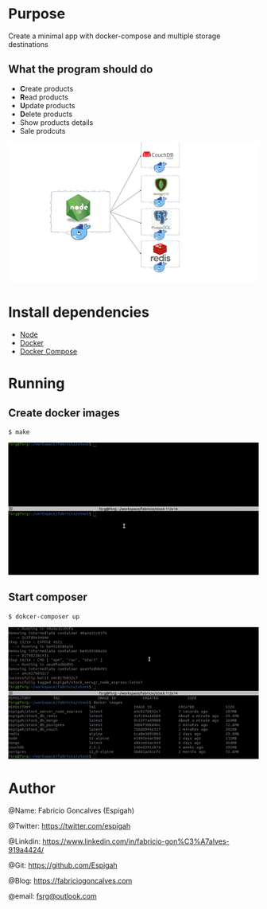 # Purpose

Create a minimal app with docker-compose and multiple storage destinations

## What the program should do

* <strong>C</strong>reate products
* <strong>R</strong>ead products
* <strong>U</strong>pdate products
* <strong>D</strong>elete products
* Show products details
* Sale prodcuts



![multi_persistence](docs/multi_persistence.jpg)    

# Install dependencies

* [Node](https://nodejs.org/en/download/)
* [Docker](https://docs.docker.com/docker-for-windows/install/)
* [Docker Compose](https://docs.docker.com/compose/install/)

# Running

## Create docker images

    $ make

![make](docs/multi_persistence_make_docker_images.gif)    

## Start composer

    $ dokcer-composer up

![dokcer-composer up](docs/multi_persistence_up.gif)

# Author

@Name: Fabricio Goncalves (Espigah)

@Twitter: https://twitter.com/espigah

@Linkdin: https://www.linkedin.com/in/fabricio-gon%C3%A7alves-919a4424/

@Git: https://github.com/Espigah

@Blog: https://fabriciogoncalves.com

@email: fsrg@outlook.com


